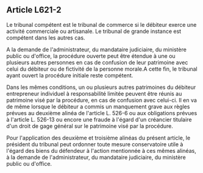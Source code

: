 Article L621-2
----
Le tribunal compétent est le tribunal de commerce si le débiteur exerce une
activité commerciale ou artisanale. Le tribunal de grande instance est compétent
dans les autres cas.

A la demande de l'administrateur, du mandataire judiciaire, du ministère public
ou d'office, la procédure ouverte peut être étendue à une ou plusieurs autres
personnes en cas de confusion de leur patrimoine avec celui du débiteur ou de
fictivité de la personne morale.A cette fin, le tribunal ayant ouvert la
procédure initiale reste compétent.

Dans les mêmes conditions, un ou plusieurs autres patrimoines du débiteur
entrepreneur individuel à responsabilité limitée peuvent être réunis au
patrimoine visé par la procédure, en cas de confusion avec celui-ci. Il en va de
même lorsque le débiteur a commis un manquement grave aux règles prévues au
deuxième alinéa de l'article L. 526-6 ou aux obligations prévues à l'article L.
526-13 ou encore une fraude à l'égard d'un créancier titulaire d'un droit de
gage général sur le patrimoine visé par la procédure.

Pour l'application des deuxième et troisième alinéas du présent article, le
président du tribunal peut ordonner toute mesure conservatoire utile à l'égard
des biens du défendeur à l'action mentionnée à ces mêmes alinéas, à la demande
de l'administrateur, du mandataire judiciaire, du ministère public ou d'office.
